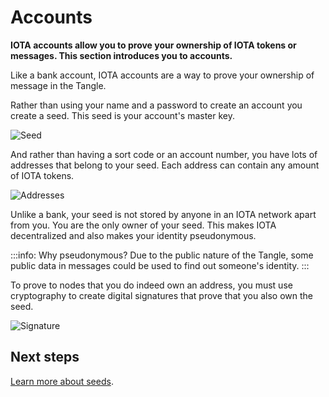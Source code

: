 # Accounts

**IOTA accounts allow you to prove your ownership of IOTA tokens or messages. This section introduces you to accounts.**

Like a bank account, IOTA accounts are a way to prove your ownership of message in the Tangle.

Rather than using your name and a password to create an account you create a seed. This seed is your account's master key. 

![Seed](/Users/charlesthompson/documentation/getting-started/1.2/images/seed.png)

And rather than having a sort code or an account number, you have lots of addresses that belong to your seed. Each address can contain any amount of IOTA tokens.

![Addresses](/Users/charlesthompson/documentation/getting-started/1.2/images/addresses.png)

Unlike a bank, your seed is not stored by anyone in an IOTA network apart from you. You are the only owner of your seed. This makes IOTA decentralized and also makes your identity pseudonymous.

:::info: Why pseudonymous?
Due to the public nature of the Tangle, some public data in messages could be used to find out someone's identity.
:::

To prove to nodes that you do indeed own an address, you must use cryptography to create digital signatures that prove that you also own the seed.

![Signature](/Users/charlesthompson/documentation/getting-started/1.2/images/signature.png)

## Next steps

[Learn more about seeds](../accounts/seeds.md).